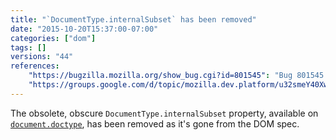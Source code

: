 ```yaml
---
title: "`DocumentType.internalSubset` has been removed"
date: "2015-10-20T15:37:00-07:00"
categories: ["dom"]
tags: []
versions: "44"
references:
    "https://bugzilla.mozilla.org/show_bug.cgi?id=801545": "Bug 801545 - Remove obsolete attribute: DocumentType.internalSubset"
    "https://groups.google.com/d/topic/mozilla.dev.platform/u32smeY40Xw/discussion": "Intent to unship: DocumentType.internalSubset"
---
```

The obsolete, obscure `DocumentType.internalSubset` property, available on [`document.doctype`](https://developer.mozilla.org/en-US/docs/Web/API/Document/doctype), has been removed as it's gone from the DOM spec.
